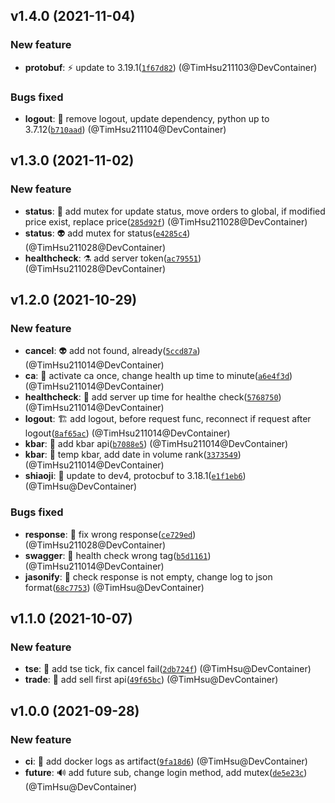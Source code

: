 ## v1.4.0 (2021-11-04)

### New feature

- **protobuf**: :zap: update to 3.19.1([`1f67d82`](https://gitlab.tocraw.com/root/sinopac_srv/commit/1f67d82370b9e4aa65e7b41cf59ac8f049e6e5fd)) (@TimHsu211103@DevContainer)

### Bugs fixed

- **logout**: :monocle_face: remove logout, update dependency, python up to 3.7.12([`b710aad`](https://gitlab.tocraw.com/root/sinopac_srv/commit/b710aadc50411b6d1f166150f3d4d72454436b9c)) (@TimHsu211104@DevContainer)

## v1.3.0 (2021-11-02)

### New feature

- **status**: :passport_control: add mutex for update status, move orders to global, if modified price exist, replace price([`285d92f`](https://gitlab.tocraw.com/root/sinopac_srv/commit/285d92fe96c5478bdc7549113e0e892a1ed8ec62)) (@TimHsu211028@DevContainer)
- **status**: :alien: add mutex for status([`e4285c4`](https://gitlab.tocraw.com/root/sinopac_srv/commit/e4285c47dbf3cbded27a08c7185adc4caa3b62be)) (@TimHsu211028@DevContainer)
- **healthcheck**: :alembic: add server token([`ac79551`](https://gitlab.tocraw.com/root/sinopac_srv/commit/ac79551d8358c816784ef5fa202b6f88592b709d)) (@TimHsu211028@DevContainer)

## v1.2.0 (2021-10-29)

### New feature

- **cancel**: :alien: add not found, already([`5ccd87a`](https://gitlab.tocraw.com/root/sinopac_srv/commit/5ccd87a6b5b476143d72eef05cdac3bd59e787b9)) (@TimHsu211014@DevContainer)
- **ca**: :camera_flash: activate ca once, change health up time to minute([`a6e4f3d`](https://gitlab.tocraw.com/root/sinopac_srv/commit/a6e4f3d22c6bece7c1c1070dc36c02167dde4b41)) (@TimHsu211014@DevContainer)
- **healthcheck**: :clown_face: add server up time for healthe check([`5768750`](https://gitlab.tocraw.com/root/sinopac_srv/commit/5768750600047e00e2e83b8a780d5f903232cc33)) (@TimHsu211014@DevContainer)
- **logout**: :building_construction: add logout, before request func, reconnect if request after logout([`8af65ac`](https://gitlab.tocraw.com/root/sinopac_srv/commit/8af65ac6e20980ef094b53f6bf4c115508a12dbc)) (@TimHsu211014@DevContainer)
- **kbar**: :speech_balloon: add kbar api([`b7088e5`](https://gitlab.tocraw.com/root/sinopac_srv/commit/b7088e5962c013fb6348dbd48eadaa54b0c55ede)) (@TimHsu211014@DevContainer)
- **kbar**: :truck: temp kbar, add date in volume rank([`3373549`](https://gitlab.tocraw.com/root/sinopac_srv/commit/3373549ff01ade9d09f7ce34c2d77c856f444c90)) (@TimHsu211014@DevContainer)
- **shiaoji**: :art: update to dev4, protocbuf to 3.18.1([`e1f1eb6`](https://gitlab.tocraw.com/root/sinopac_srv/commit/e1f1eb68de5eb34f7a7fd9e3d4a066e90234a5a7)) (@TimHsu@DevContainer)

### Bugs fixed

- **response**: :rotating_light: fix wrong response([`ce729ed`](https://gitlab.tocraw.com/root/sinopac_srv/commit/ce729ed24302fb693f9aaf49a5e4c4e5d04dcdc8)) (@TimHsu211028@DevContainer)
- **swagger**: :green_heart: health check wrong tag([`b5d1161`](https://gitlab.tocraw.com/root/sinopac_srv/commit/b5d1161ab9fa659b3c4e1ee38d62ddc71ca296af)) (@TimHsu211014@DevContainer)
- **jasonify**: :bug: check response is not empty, change log to json format([`68c7753`](https://gitlab.tocraw.com/root/sinopac_srv/commit/68c7753beecf9cf335d0cdbdfcd2fd7c1b372d0c)) (@TimHsu@DevContainer)

## v1.1.0 (2021-10-07)

### New feature

- **tse**: :clown_face: add tse tick, fix cancel fail([`2db724f`](https://gitlab.tocraw.com/root/sinopac_srv/commit/2db724fd85dc10909aeb63eecc0f31cddde30e67)) (@TimHsu@DevContainer)
- **trade**: :beers: add sell first api([`49f65bc`](https://gitlab.tocraw.com/root/sinopac_srv/commit/49f65bccde95c6d563f919743766203f0d38d501)) (@TimHsu@DevContainer)

## v1.0.0 (2021-09-28)

### New feature

- **ci**: :wrench: add docker logs as artifact([`9fa18d6`](https://gitlab.tocraw.com/root/sinopac_srv/commit/9fa18d646854278a5a64eb798c406c7d234121c7)) (@TimHsu@DevContainer)
- **future**: :loud_sound: add future sub, change login method, add mutex([`de5e23c`](https://gitlab.tocraw.com/root/sinopac_srv/commit/de5e23ca5aab4bf23fe4739285813c0dbdc7fe0a)) (@TimHsu@DevContainer)
